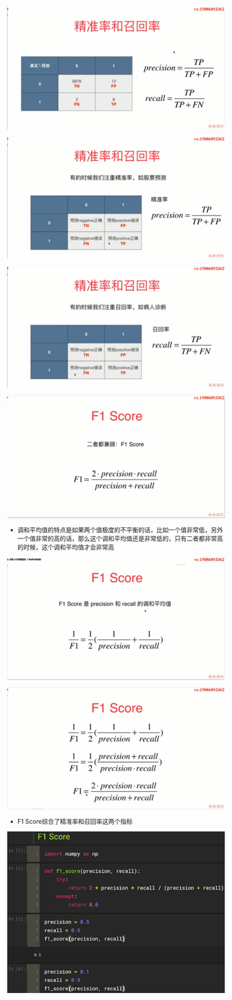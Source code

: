 ![1570023388993](assets/1570023388993.png)

![1570023479565](assets/1570023479565.png)

![1570023581232](assets/1570023581232.png)

![1570023814135](assets/1570023814135.png)

- 调和平均值的特点是如果两个值极度的不平衡的话，比如一个值非常低，另外一个值非常的高的话，那么这个调和平均值还是非常低的，只有二者都非常高的时候，这个调和平均值才会非常高

![1570024092168](assets/1570024092168.png)

![1570024124236](assets/1570024124236.png)

- F1 Score综合了精准率和召回率这两个指标

![1570025569170](assets/1570025569170.png)

